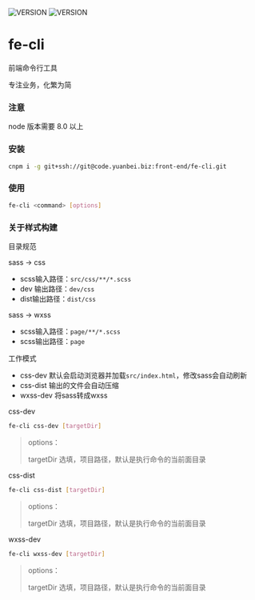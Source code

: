 ![VERSION](https://img.shields.io/badge/VERSION-1.0.4-blue.svg)
![VERSION](https://img.shields.io/badge/node-%3E%3D8.0.0-brightgreen.svg)

# fe-cli

前端命令行工具

专注业务，化繁为简

### 注意
node 版本需要 8.0 以上

### 安装
```bash
cnpm i -g git+ssh://git@code.yuanbei.biz:front-end/fe-cli.git
```

### 使用
```bash
fe-cli <command> [options]
```

### 关于样式构建
目录规范

sass -> css

* scss输入路径：`src/css/**/*.scss`
* dev 输出路径：`dev/css`
* dist输出路径：`dist/css`

sass -> wxss
* scss输入路径：`page/**/*.scss`
* scss输出路径：`page`

工作模式
* css-dev 默认会启动浏览器并加载`src/index.html`，修改sass会自动刷新
* css-dist 输出的文件会自动压缩
* wxss-dev 将sass转成wxss

css-dev

```bash
fe-cli css-dev [targetDir]
```
> options：
>
> targetDir 选填，项目路径，默认是执行命令的当前面目录

css-dist

```bash
fe-cli css-dist [targetDir]
```
> options：
>
> targetDir 选填，项目路径，默认是执行命令的当前面目录

wxss-dev

```bash
fe-cli wxss-dev [targetDir]
```
> options：
>
> targetDir 选填，项目路径，默认是执行命令的当前面目录
